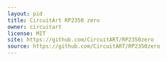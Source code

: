 ```yaml
---
layout: pid
title: CircuitArt RP2350 zero
owner: circuitart
license: MIT
site: https://github.com/CircuitART/RP2350zero
source: https://github.com/CircuitART/RP2350zero
---
```

